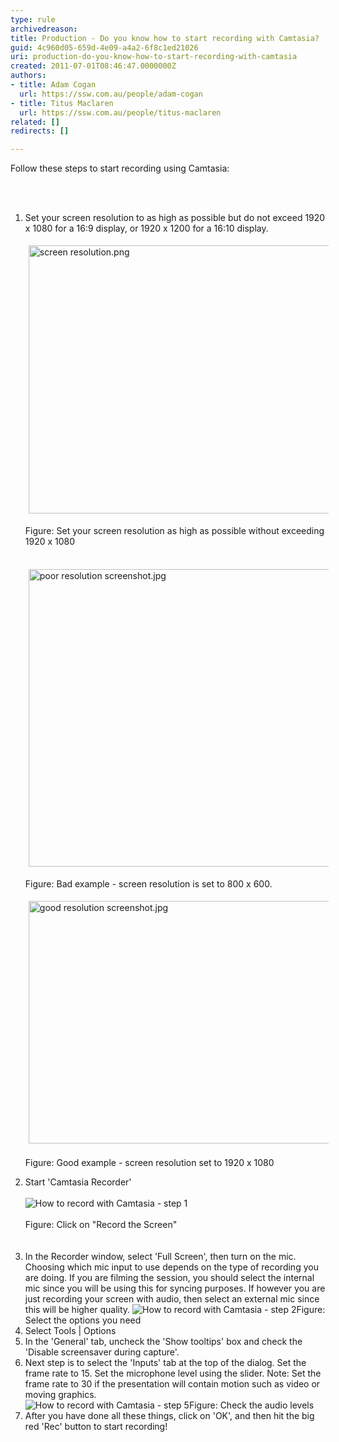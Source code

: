 ```yaml
---
type: rule
archivedreason: 
title: Production - Do you know how to start recording with Camtasia?
guid: 4c960d05-659d-4e09-a4a2-6f8c1ed21026
uri: production-do-you-know-how-to-start-recording-with-camtasia
created: 2011-07-01T08:46:47.0000000Z
authors:
- title: Adam Cogan
  url: https://ssw.com.au/people/adam-cogan
- title: Titus Maclaren
  url: https://ssw.com.au/people/titus-maclaren
related: []
redirects: []

---
```



Follow these steps to start recording using Camtasia&#58;<div class="ms-rtestate-read ms-rte-wpbox"><div id="div_71933c1f-6c2e-483a-919f-d06bf2002ad9" class="ms-rtestate-notify  ms-rtestate-read 71933c1f-6c2e-483a-919f-d06bf2002ad9"></div>
<div id="vid_71933c1f-6c2e-483a-919f-d06bf2002ad9" style="display&#58;none;"></div></div>
​
<br><excerpt class='endintro'></excerpt><br>
<ol><li>Set your screen resolution to as high as possible but do not exceed 1920 x 1080 for a 16&#58;9 display,&#160;or 1920 x 1200 for a 16&#58;10 display.</li>
<p><img alt="screen resolution.png" src="/DesignandPresentation/RulesToBetterVideoRecording/PublishingImages/screen%20resolution.png" width="644" height="429" style="margin&#58;5px;width&#58;644px;height&#58;429px;" /></p>
<span class="ssw-rteStyle-FigureNormal">Figure&#58; Set your screen resolution as high as possible without exceeding 1920 x 1080</span> <p><br><img alt="poor resolution screenshot.jpg" src="/DesignandPresentation/RulesToBetterVideoRecording/PublishingImages/poor%20resolution%20screenshot.jpg" width="636" height="476" style="margin&#58;5px;width&#58;636px;height&#58;476px;" /></p>
<p class="ssw-rteStyle-FigureBad">Figure&#58; Bad example - screen resolution is set to 800 x 600.</p>
<p><img alt="good resolution screenshot.jpg" src="/DesignandPresentation/RulesToBetterVideoRecording/PublishingImages/good%20resolution%20screenshot.jpg" width="638" height="388" style="margin&#58;5px;width&#58;638px;height&#58;388px;" /><br><br><span class="ssw-rteStyle-FigureGood">Figure&#58; Good example - screen resolution set to 1920 x 1080</span><br></p>
<li>Start 'Camtasia Recorder' <div class="ms-rtestate-read ms-rte-wpbox"><div id="div_275f23d5-d978-4a25-851a-65779cf3f28c" class="ms-rtestate-notify  ms-rtestate-read 275f23d5-d978-4a25-851a-65779cf3f28c"></div>
<div id="vid_275f23d5-d978-4a25-851a-65779cf3f28c" style="display&#58;none;"></div></div>
​​<br><img class="ms-rteCustom-ImageArea" alt="How to record with Camtasia - step 1" src="/DesignandPresentation/RulesToBetterVideoRecording/PublishingImages/record-camtasia-1.jpg" /></li>
<br><span class="ms-rteCustom-FigureNormal">Figure&#58; Click on &quot;Record the Screen&quot;</span> <div class="ms-rtestate-read ms-rte-wpbox"><div id="div_0fd1484c-b4d9-4ad7-a450-b7499f930f1d" class="ms-rtestate-notify  ms-rtestate-read 0fd1484c-b4d9-4ad7-a450-b7499f930f1d">&#160;</div>
<br><span id="__publishingReusableFragment"></span><div id="vid_0fd1484c-b4d9-4ad7-a450-b7499f930f1d" style="display&#58;none;"></div></div>
<li>In the Recorder window, select 'Full Screen', then turn on the mic. Choosing which mic input to use depends on the type of recording you are doing. If you are filming the session, you should select the internal mic since you will be using this for syncing purposes. If however you are just recording your screen with audio, then select an external mic since this will be higher quality. <img class="ms-rteCustom-ImageArea" alt="How to record with Camtasia - step 2" src="/DesignandPresentation/RulesToBetterVideoRecording/PublishingImages/record-camtasia-2.jpg" /><span class="ms-rteCustom-FigureNormal">Figure&#58; Select the options you need</span> </li>
<li>Select Tools | Options</li>
<li>In the 'General' tab, uncheck the 'Show tooltips' box and check the 'Disable screensaver during capture'.</li>
<li>Next step is to select the 'Inputs' tab at the top of the dialog. Set the frame rate to 15. Set the microphone level using the slider. Note&#58; Set the frame rate to 30 if the presentation will contain motion such as video or moving graphics.</li>
<img class="ms-rteCustom-ImageArea" alt="How to record with Camtasia - step 5" src="/DesignandPresentation/RulesToBetterVideoRecording/PublishingImages/record-camtasia-3.jpg" /><span class="ms-rteCustom-FigureNormal">Figure&#58; Check the audio levels</span> <li>After you have done all these things, click on 'OK', and then hit the big red 'Rec' button to start recording!</li></ol>
​​



